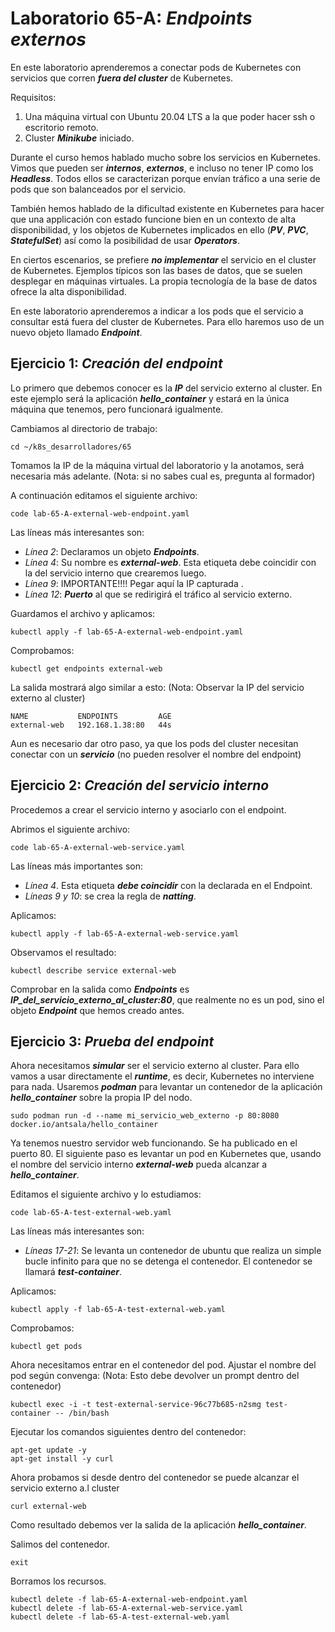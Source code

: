 # Laboratorio 65-A: ***Endpoints externos***
 
En este laboratorio aprenderemos a conectar pods de Kubernetes con servicios que corren ***fuera del cluster*** de Kubernetes.

Requisitos:

1. Una máquina virtual con Ubuntu 20.04 LTS a la que poder hacer ssh o escritorio remoto.
2. Cluster ***Minikube*** iniciado.

Durante el curso hemos hablado mucho sobre los servicios en Kubernetes. Vimos que pueden ser ***internos***, ***externos***, e incluso no tener IP como los ***Headless***. Todos ellos se caracterizan porque envían tráfico a una serie de pods que son balanceados por el servicio.

También hemos hablado de la dificultad existente en Kubernetes para hacer que una applicación con estado funcione bien en un contexto de alta disponibilidad, y los objetos de Kubernetes implicados en ello (***PV***, ***PVC***, ***StatefulSet***) así como la posibilidad de usar ***Operators***.

En ciertos escenarios, se prefiere ***no implementar*** el servicio en el cluster de Kubernetes. Ejemplos típicos son las bases de datos, que se suelen desplegar en máquinas virtuales. La propia tecnología de la base de datos ofrece la alta disponibilidad.

En este laboratorio aprenderemos a indicar a los pods que el servicio a consultar está fuera del cluster de Kubernetes. Para ello haremos uso de un nuevo objeto llamado ***Endpoint***.

## Ejercicio 1: ***Creación del endpoint***

Lo primero que debemos conocer es la ***IP*** del servicio externo al cluster. En este ejemplo será la aplicación ***hello_container***  y estará en la única máquina que tenemos, pero funcionará igualmente.

Cambiamos al directorio de trabajo:
```
cd ~/k8s_desarrolladores/65
```

Tomamos la IP de la máquina virtual del laboratorio y la anotamos, será necesaria más adelante. (Nota: si no sabes cual es, pregunta al formador)

A continuación editamos el siguiente archivo:
```
code lab-65-A-external-web-endpoint.yaml
```

Las líneas más interesantes son:

* *Línea 2*: Declaramos un objeto ***Endpoints***.
* *Línea 4*: Su nombre es ***external-web***. Esta etiqueta debe coincidir con la del servicio interno que crearemos luego.
* *Línea 9*: IMPORTANTE!!!! Pegar aquí la IP capturada .
* *Línea 12*: ***Puerto*** al que se redirigirá el tráfico al servicio externo.

Guardamos el archivo y aplicamos:
```
kubectl apply -f lab-65-A-external-web-endpoint.yaml
```

Comprobamos:
```
kubectl get endpoints external-web 
```

La salida mostrará algo similar a esto: (Nota: Observar la IP del servicio externo al cluster)
```
NAME           ENDPOINTS         AGE
external-web   192.168.1.38:80   44s
```

Aun es necesario dar otro paso, ya que los pods del cluster necesitan conectar con un ***servicio*** (no pueden resolver el nombre del endpoint)

## Ejercicio 2: ***Creación del servicio interno***

Procedemos a crear el servicio interno y asociarlo con el endpoint. 

Abrimos el siguiente archivo:
```
code lab-65-A-external-web-service.yaml 
```

Las líneas más importantes son:

* *Línea 4*. Esta etiqueta ***debe coincidir*** con la declarada en el Endpoint.
* *Líneas 9 y 10*: se crea la regla de ***natting***.

Aplicamos:
```
kubectl apply -f lab-65-A-external-web-service.yaml 
```

Observamos el resultado:
```
kubectl describe service external-web
```

Comprobar en la salida como ***Endpoints*** es ***IP_del_servicio_externo_al_cluster:80***, que realmente no es un pod, sino el objeto ***Endpoint*** que hemos creado antes.

## Ejercicio 3: ***Prueba del endpoint***


Ahora necesitamos ***simular*** ser el servicio externo al cluster. Para ello vamos a usar directamente el ***runtime***, es decir, Kubernetes no interviene para nada. Usaremos ***podman*** para levantar un contenedor de la aplicación ***hello_container*** sobre la propia IP del nodo.
```
sudo podman run -d --name mi_servicio_web_externo -p 80:8080 docker.io/antsala/hello_container
```

Ya tenemos nuestro servidor web funcionando. Se ha publicado en el puerto 80. El siguiente paso es levantar un pod en Kubernetes que, usando el nombre del servicio interno ***external-web*** pueda alcanzar a ***hello_container***.

Editamos el siguiente archivo y lo estudiamos:
```
code lab-65-A-test-external-web.yaml
```

Las líneas más interesantes son:

* *Líneas 17-21*: Se levanta un contenedor de ubuntu que realiza un simple bucle infinito para que no se detenga el contenedor. El contenedor se llamará ***test-container***.

Aplicamos:
```
kubectl apply -f lab-65-A-test-external-web.yaml
```

Comprobamos:
```
kubectl get pods
```

Ahora necesitamos entrar en el contenedor del pod. Ajustar el nombre del pod según convenga: (Nota: Esto debe devolver un prompt dentro del contenedor)
```
kubectl exec -i -t test-external-service-96c77b685-n2smg test-container -- /bin/bash
```

Ejecutar los comandos siguientes dentro del contenedor:
```
apt-get update -y 
apt-get install -y curl
```

Ahora probamos si desde dentro del contenedor se puede alcanzar el servicio externo a.l cluster
```
curl external-web
```

Como resultado debemos ver la salida de la aplicación ***hello_container***.

Salimos del contenedor.
```
exit
```

Borramos los recursos.
```
kubectl delete -f lab-65-A-external-web-endpoint.yaml
kubectl delete -f lab-65-A-external-web-service.yaml 
kubectl delete -f lab-65-A-test-external-web.yaml
```
